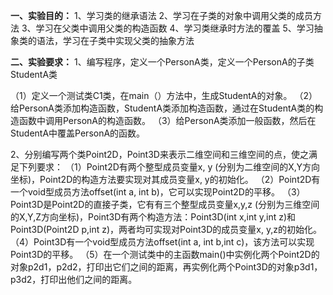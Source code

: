 **一、实验目的：**
1、学习类的继承语法
2、学习在子类的对象中调用父类的成员方法
3、学习在父类中调用父类的构造函数
4、学习类继承时方法的覆盖
5、学习抽象类的语法，学习在子类中实现父类的抽象方法

**二、实验要求：**
1、编写程序，定义一个PersonA类，定义一个PersonA的子类StudentA类

（1）定义一个测试类C1类，在main（）方法中，生成StudentA的对象。
（2）给PersonA类添加构造函数，StudentA类添加构造函数，通过在StudentA类的构造函数中调用PersonA的构造函数。
（3）给PersonA类添加一般函数，然后在StudentA中覆盖PersonA的函数。

2、分别编写两个类Point2D，Point3D来表示二维空间和三维空间的点，使之满足下列要求：
（1）Point2D有两个整型成员变量x, y (分别为二维空间的X,Y方向坐标)，Point2D的构造方法要实现对其成员变量x, y的初始化。
（2）Point2D有一个void型成员方法offset(int a, int b)，它可以实现Point2D的平移。
（3）Point3D是Point2D的直接子类，它有有三个整型成员变量x,y,z (分别为三维空间的X,Y,Z方向坐标)，Point3D有两个构造方法：Point3D(int x,int y,int z)和Point3D(Point2D p,int z)，两者均可实现对Point3D的成员变量x, y,z的初始化。
（4）Point3D有一个void型成员方法offset(int a, int b,int c)，该方法可以实现Point3D的平移。
（5）在一个测试类中的主函数main()中实例化两个Point2D的对象p2d1，p2d2，打印出它们之间的距离，再实例化两个Point3D的对象p3d1，p3d2，打印出他们之间的距离。
